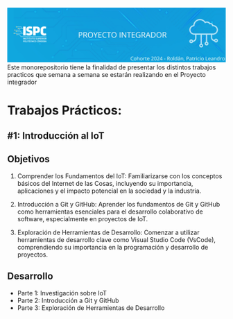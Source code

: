 ![Banner](/.rsc/img/banner.png)
Este monorepositorio tiene la finalidad de presentar los distintos trabajos practicos que semana a semana se estarán realizando en el Proyecto integrador  


# Trabajos Prácticos:
## #1: Introducción al IoT
## Objetivos
 1. Comprender los Fundamentos del IoT: Familiarizarse con los conceptos básicos del Internet de las Cosas, incluyendo su importancia, aplicaciones y el impacto potencial en la sociedad y la industria.

 2. Introducción a Git y GitHub: Aprender los fundamentos de Git y GitHub como herramientas esenciales para el desarrollo colaborativo de software, especialmente en proyectos de IoT.

 3. Exploración de Herramientas de Desarrollo: Comenzar a utilizar herramientas de desarrollo clave como Visual Studio Code (VsCode), comprendiendo su importancia en la programación y desarrollo de proyectos.  

## Desarrollo
- Parte 1: Investigación sobre IoT
- Parte 2: Introducción a Git y GitHub
- Parte 3: Exploración de Herramientas de Desarrollo